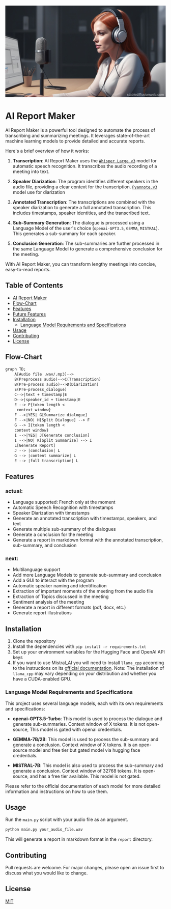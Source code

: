 ![poster](images/Ai_report_maker_poster.jpg)
# AI Report Maker
AI Report Maker is a powerful tool designed to automate the process of transcribing and summarizing meetings. It leverages state-of-the-art machine learning models to provide detailed and accurate reports.

Here's a brief overview of how it works:

1. **Transcription**: AI Report Maker uses the [`Whisper Large v3`](https://huggingface.co/openai/whisper-large-v3) model for automatic speech recognition. It transcribes the audio recording of a meeting into text.

2. **Speaker Diarization**: The program identifies different speakers in the audio file, providing a clear context for the transcription. [`Pyannote.v3`](https://huggingface.co/pyannote/speaker-diarization-3.1) model use for diarization

3. **Annotated Transcription**: The transcriptions are combined with the speaker diarization to generate a full annotated transcription. This includes timestamps, speaker identities, and the transcribed text.

4. **Sub-Summary Generation**: The dialogue is processed using a Language Model of the user's choice (`openai-GPT3.5`, `GEMMA`, `MISTRAL`). This generates a sub-summary for each speaker.

5. **Conclusion Generation**: The sub-summaries are further processed in the same Language Model to generate a comprehensive conclusion for the meeting.

With AI Report Maker, you can transform lengthy meetings into concise, easy-to-read reports.

## Table of Contents

- [AI Report Maker](#ai-report-maker)
- [Flow-Chart](#flow-chart)
- [Features](#features)
- [Future Features](#future-features)
- [Installation](#installation)
  - [Language Model Requirements and Specifications](#language-model-requirements-and-specifications)
- [Usage](#usage)
- [Contributing](#contributing)
- [License](#license)

## Flow-Chart
```mermaid
graph TD;
    A[Audio file .wav/.mp3]--> 
    B(Preprocess audio)-->C(Transcription) 
    B(Pre-process audio)-->D(Diarization)
    E(Pre-process_dialogue)
    C-->|text + timestamp|E
    D-->|speaker_id + timestamp|E
    E --> F{token length <
     context window}
    F -->|YES| G[Summarize dialogue]
    F -->|NO| H[Split Dialogue] --> F
    G --> I{token length < 
    context window}
    I -->|YES| J[Generate conclusion]
    I -->|NO| K[Split Summarize] --> I
    L[Generate Report]
    J --> |conclusion| L
    G --> |content summarize| L
    E --> |full transcription| L
```

## Features

### actual:
- Language supported: French only at the moment
- Automatic Speech Recognition with timestamps
- Speaker Diarization with timestamps
- Generate an annotated transcription with timestamps, speakers, and text
- Generate multiple sub-summary of the dialogues
- Generate a conclusion for the meeting
- Generate a report in markdown format with the annotated transcription, sub-summary, and conclusion

### next:
- Multilanguage support
- Add more Language Models to generate sub-summary and conclusion
- Add a GUI to interact with the program
- Automatic speaker naming and identification
- Extraction of important moments of the meeting from the audio file
- Extraction of Topics discussed in the meeting
- Sentiment analysis of the meeting
- Generate a report in different formats (pdf, docx, etc.)
- Generate report illustrations

## Installation

1. Clone the repository
2. Install the dependencies with `pip install -r requirements.txt`
3. Set up your environment variables for the Hugging Face and OpenAI API keys
4. If you want to use Mistral_AI you will need to Install `llama_cpp` according to the instructions on its [official documentation](https://link-to-llama-cpp-docs). Note: The installation of `llama_cpp` may vary depending on your distribution and whether you have a CUDA-enabled GPU.

### Language Model Requirements and Specifications

This project uses several language models, each with its own requirements and specifications:

- **openai-GPT3.5-Turbo**: This model is used to process the dialogue and generate sub-summaries. Context window of X tokens. It is not open-source, This model is gated with openai credentials.

- **GEMMA-7B/2B**: This model is used to process the sub-summary and generate a conclusion. Context window of X tokens. It is an open-source model and free tier but gated model via hugging face credentials.

- **MISTRAL-7B**: This model is also used to process the sub-summary and generate a conclusion. Context window of 32768 tokens. It is open-source, and has a free tier available. This model is not gated.

Please refer to the official documentation of each model for more detailed information and instructions on how to use them.

## Usage

Run the `main.py` script with your audio file as an argument.

```bash
python main.py your_audio_file.wav
```

This will generate a report in markdown format in the `report` directory.

## Contributing

Pull requests are welcome. For major changes, please open an issue first to discuss what you would like to change.

## License

[MIT](https://choosealicense.com/licenses/mit/)

